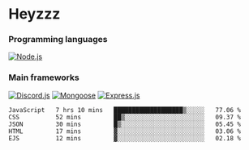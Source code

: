 # Heyzzz  

### Programming languages  

[![Node.js](https://img.shields.io/badge/-Node.js-262626?style=for-the-badge)](https://nodejs.org/ru)

### Main frameworks

[![Discord.js](https://img.shields.io/badge/-Discord.js-262626?style=for-the-badge)](https://www.npmjs.com/package/discord.js) [![Mongoose](https://img.shields.io/badge/-Mongoose-262626?style=for-the-badge)](https://www.npmjs.com/package/mongoose) [![Express.js](https://img.shields.io/badge/-Express.js-262626?style=for-the-badge)](https://www.npmjs.com/package/express)
<!--START_SECTION:waka-->
```text
JavaScript   7 hrs 10 mins   ███████████████████▒░░░░░   77.06 % 
CSS          52 mins         ██▒░░░░░░░░░░░░░░░░░░░░░░   09.37 % 
JSON         30 mins         █▒░░░░░░░░░░░░░░░░░░░░░░░   05.45 % 
HTML         17 mins         ▓░░░░░░░░░░░░░░░░░░░░░░░░   03.06 % 
EJS          12 mins         ▓░░░░░░░░░░░░░░░░░░░░░░░░   02.18 % 
```
<!--END_SECTION:waka-->
